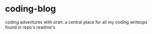 # coding-blog
coding adventures with oran: a central place for all my coding writeups found in repo's readme's
